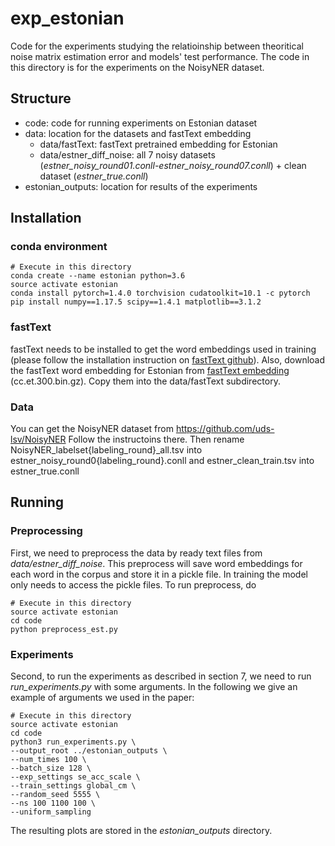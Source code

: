 
# exp_estonian

Code for the experiments studying the relatioinship between theoritical noise matrix estimation error and models' test performance. The code in this directory is for the experiments on the NoisyNER dataset.

## [](#structure)Structure

-   code: code for running experiments on Estonian dataset
-   data: location for the datasets and fastText embedding
    - data/fastText: fastText pretrained embedding for Estonian
    - data/estner_diff_noise: all 7 noisy datasets (*estner_noisy_round01.conll-estner_noisy_round07.conll*) + 
    clean dataset (*estner_true.conll*)
-   estonian_outputs: location for results of the experiments

## [](#installation)Installation
### conda environment

```
# Execute in this directory
conda create --name estonian python=3.6
source activate estonian 
conda install pytorch=1.4.0 torchvision cudatoolkit=10.1 -c pytorch
pip install numpy==1.17.5 scipy==1.4.1 matplotlib==3.1.2
```

### fastText
fastText needs to be installed to get the word embeddings used in training (please follow the installation instruction on [fastText github](https://github.com/facebookresearch/fastText)).
Also, download the fastText word embedding for Estonian from [fastText embedding](https://fasttext.cc/docs/en/crawl-vectors.html) 
(cc.et.300.bin.gz). Copy them into the data/fastText subdirectory.

### Data

You can get the NoisyNER dataset from https://github.com/uds-lsv/NoisyNER Follow the instructoins there.
Then rename NoisyNER_labelset{labeling_round}_all.tsv into estner_noisy_round0{labeling_round}.conll and estner_clean_train.tsv into estner_true.conll 

## [](#running)Running

### Preprocessing

First, we need to preprocess the data by ready text files from *data/estner_diff_noise*. 
This preprocess will save word embeddings for each word in the corpus and store it in a pickle file. In training the
model only needs to access the pickle files. 
To run preprocess, do

```
# Execute in this directory
source activate estonian
cd code
python preprocess_est.py
```

### Experiments

Second, to run the experiments as described in section 7, we need to run *run_experiments.py* with some arguments. 
In the following we give an example of arguments we used in the paper:

```
# Execute in this directory
source activate estonian
cd code
python3 run_experiments.py \
--output_root ../estonian_outputs \
--num_times 100 \
--batch_size 128 \
--exp_settings se_acc_scale \
--train_settings global_cm \
--random_seed 5555 \
--ns 100 1100 100 \
--uniform_sampling
```

The resulting plots are stored in the *estonian_outputs* directory.
